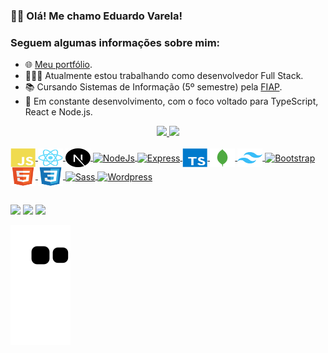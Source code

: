 ### 🖐🏽 Olá! Me chamo Eduardo Varela!
### Seguem algumas informações sobre mim:
- 🌐 [Meu portfólio](https://evsdeveloper.vercel.app/).
- 👨🏽‍💻 Atualmente estou trabalhando como desenvolvedor Full Stack.
- 📚 Cursando Sistemas de Informação (5º semestre) pela [FIAP](https://www.fiap.com.br/).
- 🎯 Em constante desenvolvimento, com o foco voltado para TypeScript, React e Node.js.


<div align="center">
  <a href="https://github.com/eduardovsousa">
  <img height="180em" src="https://github-readme-stats.vercel.app/api?username=eduardovsousa&show_icons=true&theme=dark&count_private=true"/>
  <img height="180em" src="https://github-readme-stats.vercel.app/api/top-langs/?username=eduardovsousa&layout=compact&langs_count=7&theme=dark"/>
</div>


<div style="display: inline_block"><br>
  <img align="center" alt="Js" height="30" width="40" src="https://raw.githubusercontent.com/devicons/devicon/master/icons/javascript/javascript-plain.svg">
  <img align="center" alt="React" height="30" width="40" src="https://raw.githubusercontent.com/devicons/devicon/master/icons/react/react-original.svg">
  <img align="center" alt="Nextjs" height="30" width="40" src="https://raw.githubusercontent.com/devicons/devicon/master/icons/nextjs/nextjs-original.svg" />
  <img align="center" alt="NodeJs" height="30" width="40" src="https://cdn.jsdelivr.net/gh/devicons/devicon/icons/nodejs/nodejs-original.svg" />
  <img align="center" alt="Express" height="30" width="40" src="https://cdn.jsdelivr.net/gh/devicons/devicon/icons/express/express-original.svg" />
  <img align="center" alt="Ts" height="30" width="40" src="https://raw.githubusercontent.com/devicons/devicon/master/icons/typescript/typescript-plain.svg">
  <img align="center" alt="Mongodb" height="30" width="40" src="https://raw.githubusercontent.com/devicons/devicon/master/icons/mongodb/mongodb-plain.svg" />
  <img align="center" alt="Tailwindcss" height="30" width="40" src="https://raw.githubusercontent.com/devicons/devicon/master/icons/tailwindcss/tailwindcss-plain.svg">
  <img align="center" alt="Bootstrap" height="30" width="40"  src="https://cdn.jsdelivr.net/gh/devicons/devicon/icons/bootstrap/bootstrap-original.svg" />
  <img align="center" alt="HTML" height="30" width="40" src="https://raw.githubusercontent.com/devicons/devicon/master/icons/html5/html5-original.svg">
  <img align="center" alt="CSS" height="30" width="40" src="https://raw.githubusercontent.com/devicons/devicon/master/icons/css3/css3-original.svg">
  <img align="center" alt="Sass" height="30" width="40" src="https://cdn.jsdelivr.net/gh/devicons/devicon/icons/sass/sass-original.svg" />
  <img align="center" alt="Wordpress" height="30" width="40" src="https://cdn.jsdelivr.net/gh/devicons/devicon/icons/wordpress/wordpress-original.svg" />
          

</div>
  
  ##
 
<div> 
  <a href="https://www.linkedin.com/in/eduardovsousa" target="_blank"><img src="https://img.shields.io/badge/-LinkedIn-%230077B5?style=for-the-badge&logo=linkedin&logoColor=white" target="_blank"></a> 
  <a href = "mailto:eduardo.varela@outlook.com.br"><img src="https://img.shields.io/badge/-Gmail-%23333?style=for-the-badge&logo=gmail&logoColor=white" target="_blank"></a>
    <a href="https://instagram.com/dusousa_" target="_blank"><img src="https://img.shields.io/badge/-Instagram-%23E4405F?style=for-the-badge&logo=instagram&logoColor=white" target="_blank"></a>

 
  ![Snake animation](https://github.com/eduardovsousa/eduardovsousa/blob/output/github-contribution-grid-snake.svg)
 
</div>

